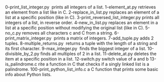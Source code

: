 0-print_list_integer.py	 prints all integers of a list.
1-element_at.py	retrieves an element from a list like in C.
2-replace_in_list.py	replaces an element of a list at a specific position (like in C).
3-print_reversed_list_integer.py	prints all integers of a list, in reverse order.
4-new_in_list.py	replaces an element in a list at a specific position without modifying the original list (like in C).
5-no_c.py	removes all characters c and C from a string.
6-print_matrix_integer.py	 prints a matrix of integers.
7-add_tuple.py	adds 2 tuples.
8-multiple_returns.py	 returns a tuple with the length of a string and its first character.
9-max_integer.py	 finds the biggest integer of a list.
10-divisible_by_2.py	finds all multiples of 2 in a list.
11-delete_at.py	deletes the item at a specific position in a list.
12-switch.py	switch value of a and b
13-is_palindrome.c	rite a function in C that checks if a singly linked list is a palindrome.
100-print_python_list_info.c	a C function that prints some basic info about Python lists.

